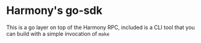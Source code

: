 # Harmony's go-sdk

This is a go layer on top of the Harmony RPC, included is a CLI tool that you can build with a
simple invocation of `make`
